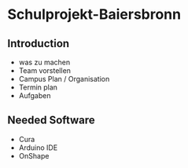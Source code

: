 # Schulprojekt-Baiersbronn
## Introduction
- was zu machen
- Team vorstellen
- Campus Plan / Organisation
- Termin plan
- Aufgaben
## Needed Software
- Cura
- Arduino IDE
- OnShape